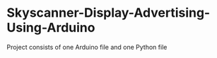 # Skyscanner-Display-Advertising-Using-Arduino
Project consists of one Arduino file and one Python file
